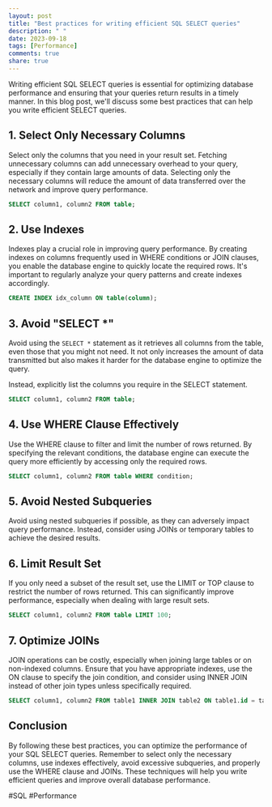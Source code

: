 ```yaml
---
layout: post
title: "Best practices for writing efficient SQL SELECT queries"
description: " "
date: 2023-09-18
tags: [Performance]
comments: true
share: true
---
```


Writing efficient SQL SELECT queries is essential for optimizing database performance and ensuring that your queries return results in a timely manner. In this blog post, we'll discuss some best practices that can help you write efficient SELECT queries.

## 1. Select Only Necessary Columns

Select only the columns that you need in your result set. Fetching unnecessary columns can add unnecessary overhead to your query, especially if they contain large amounts of data. Selecting only the necessary columns will reduce the amount of data transferred over the network and improve query performance.

```sql
SELECT column1, column2 FROM table;
```

## 2. Use Indexes

Indexes play a crucial role in improving query performance. By creating indexes on columns frequently used in WHERE conditions or JOIN clauses, you enable the database engine to quickly locate the required rows. It's important to regularly analyze your query patterns and create indexes accordingly.

```sql
CREATE INDEX idx_column ON table(column);
```

## 3. Avoid "SELECT *"

Avoid using the `SELECT *` statement as it retrieves all columns from the table, even those that you might not need. It not only increases the amount of data transmitted but also makes it harder for the database engine to optimize the query.

Instead, explicitly list the columns you require in the SELECT statement.

```sql
SELECT column1, column2 FROM table;
```

## 4. Use WHERE Clause Effectively

Use the WHERE clause to filter and limit the number of rows returned. By specifying the relevant conditions, the database engine can execute the query more efficiently by accessing only the required rows.

```sql
SELECT column1, column2 FROM table WHERE condition;
```

## 5. Avoid Nested Subqueries

Avoid using nested subqueries if possible, as they can adversely impact query performance. Instead, consider using JOINs or temporary tables to achieve the desired results.

## 6. Limit Result Set

If you only need a subset of the result set, use the LIMIT or TOP clause to restrict the number of rows returned. This can significantly improve performance, especially when dealing with large result sets.

```sql
SELECT column1, column2 FROM table LIMIT 100;
```

## 7. Optimize JOINs

JOIN operations can be costly, especially when joining large tables or on non-indexed columns. Ensure that you have appropriate indexes, use the ON clause to specify the join condition, and consider using INNER JOIN instead of other join types unless specifically required.

```sql
SELECT column1, column2 FROM table1 INNER JOIN table2 ON table1.id = table2.id;
```

## Conclusion

By following these best practices, you can optimize the performance of your SQL SELECT queries. Remember to select only the necessary columns, use indexes effectively, avoid excessive subqueries, and properly use the WHERE clause and JOINs. These techniques will help you write efficient queries and improve overall database performance.

#SQL #Performance